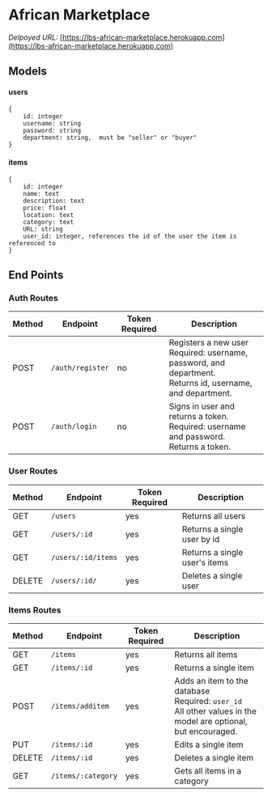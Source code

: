 # African Marketplace

_Delpoyed URL:_ [https://lbs-african-marketplace.herokuapp.com](https://lbs-african-marketplace.herokuapp.com)

## Models

#### users

```
{
	id: integer
	username: string
	password: string
	department: string,  must be "seller" or "buyer"
}
```

#### items

```
{
	id: integer
	name: text
	description: text
	price: float
	location: text
	category: text
	URL: string
	user_id: integer, references the id of the user the item is referenced to
}
```

## End Points

### Auth Routes

| Method | Endpoint         | Token Required | Description                                                                                             |
| ------ | ---------------- | -------------- | ------------------------------------------------------------------------------------------------------- |
| POST   | `/auth/register` | no             | Registers a new user <br> Required: username, password, and department. <br>Returns id, username, and department. |
| POST   | `/auth/login`    | no             | Signs in user and returns a token.<br> Required: username and password.<br> Returns a token.                     |

### User Routes

| Method | Endpoint           | Token Required | Description                   |
| ------ | ------------------ | -------------- | ----------------------------- |
| GET    | `/users`           | yes            | Returns all users             |
| GET    | `/users/:id`       | yes            | Returns a single user by id   |
| GET    | `/users/:id/items` | yes            | Returns a single user's items |
| DELETE | `/users/:id/`      | yes            | Deletes a single user         |

### Items Routes

| Method | Endpoint           | Token Required | Description                                                                                                     |
| ------ | ------------------ | -------------- | --------------------------------------------------------------------------------------------------------------- |
| GET    | `/items`           | yes            | Returns all items                                                                                               |
| GET    | `/items/:id`       | yes            | Returns a single item                                                                                           |
| POST   | `/items/additem`   | yes            | Adds an item to the database <br> Required: `user_id` <br> All other values in the model are optional, but encouraged. |
| PUT    | `/items/:id`       | yes            | Edits a single item                                                                                             |
| DELETE | `/items/:id`       | yes            | Deletes a single item                                                                                           |
| GET    | `/items/:category` | yes            | Gets all items in a category                                                                                    |
